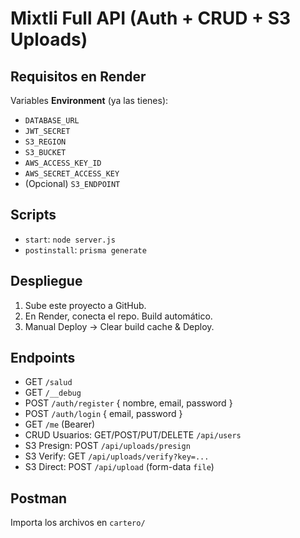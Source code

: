 # Mixtli Full API (Auth + CRUD + S3 Uploads)

## Requisitos en Render
Variables **Environment** (ya las tienes):
- `DATABASE_URL`
- `JWT_SECRET`
- `S3_REGION`
- `S3_BUCKET`
- `AWS_ACCESS_KEY_ID`
- `AWS_SECRET_ACCESS_KEY`
- (Opcional) `S3_ENDPOINT`

## Scripts
- `start`: `node server.js`
- `postinstall`: `prisma generate`

## Despliegue
1. Sube este proyecto a GitHub.
2. En Render, conecta el repo. Build automático.
3. Manual Deploy → Clear build cache & Deploy.

## Endpoints
- GET `/salud`
- GET `/__debug`
- POST `/auth/register` { nombre, email, password }
- POST `/auth/login` { email, password }
- GET `/me` (Bearer)
- CRUD Usuarios: GET/POST/PUT/DELETE `/api/users`
- S3 Presign: POST `/api/uploads/presign`
- S3 Verify: GET `/api/uploads/verify?key=...`
- S3 Direct: POST `/api/upload` (form-data `file`)

## Postman
Importa los archivos en `cartero/`

